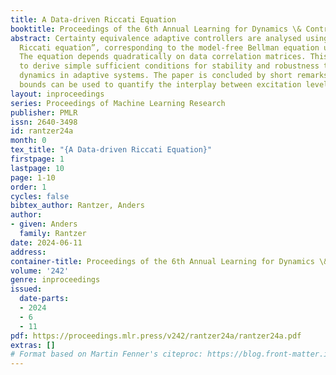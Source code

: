```yaml
---
title: A Data-driven Riccati Equation
booktitle: Proceedings of the 6th Annual Learning for Dynamics \& Control Conference
abstract: Certainty equivalence adaptive controllers are analysed using a “data-driven
  Riccati equation”, corresponding to the model-free Bellman equation used in Q-learning.
  The equation depends quadratically on data correlation matrices. This makes it possible
  to derive simple sufficient conditions for stability and robustness to unmodeled
  dynamics in adaptive systems. The paper is concluded by short remarks on how the
  bounds can be used to quantify the interplay between excitation levels and robustness.
layout: inproceedings
series: Proceedings of Machine Learning Research
publisher: PMLR
issn: 2640-3498
id: rantzer24a
month: 0
tex_title: "{A Data-driven Riccati Equation}"
firstpage: 1
lastpage: 10
page: 1-10
order: 1
cycles: false
bibtex_author: Rantzer, Anders
author:
- given: Anders
  family: Rantzer
date: 2024-06-11
address:
container-title: Proceedings of the 6th Annual Learning for Dynamics \& Control Conference
volume: '242'
genre: inproceedings
issued:
  date-parts:
  - 2024
  - 6
  - 11
pdf: https://proceedings.mlr.press/v242/rantzer24a/rantzer24a.pdf
extras: []
# Format based on Martin Fenner's citeproc: https://blog.front-matter.io/posts/citeproc-yaml-for-bibliographies/
---
```

